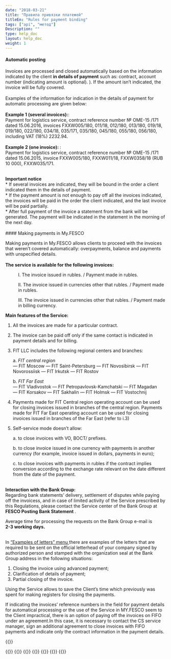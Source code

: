 ```yaml
---
date: "2018-03-21"
title: "Правила привязки платежей"
titleEn: "Rules for payment binding"
tags: ["api", "метод"]
Description: ""
type: help_doc
layout: help_doc
weight: 1
---
```


#### Automatic posting



Invoices are processed and closed automatically based on the information indicated by the client <b>in details of payment</b> such as: contract, account number (indicating amount is optional). </i>). 
If the amount isn’t indicated, the invoice will be fully covered. 
<br/>
<br/>
Examples of the information for indication in the details of payment for automatic processing are given below:  <br/>
<br/>
<b>Example 1 (several invoices):</b>: <br/>
Payment for logistics service, contract reference number № OME-15 /171 dated 15.06.2016, invoices FXXW005/180, 011/18, 012/180, 013/180, 019/18, 019/180, 022/180, 034/18, 035/171, 035/180, 045/180, 055/180, 056/180, including VAT (18%) 2232.94. <br/>
<br/>
<b>Example 2 (one invoice): </b>: <br/>
Payment for logistics service, contract reference number № OME-15 /171 dated 15.06.2015, invoice FXXW005/180, FXXW011/18, FXXW0358/18 (RUB 10 000), FXXW035/171. <br/>
<br/>

<div class="pixxett-alert pixxett-alert-icon alert11-light">
  <i class="fa fa-exclamation-circle"></i><b>Important notice</b> <br/> 
* If several invoices are indicated, they will be bound in the order a client indicated them in the details of payment. <br/>
* If the payment amount is not enough to pay off all the invoices indicated, the invoices will be paid in the order the client indicated, and the last invoice will be paid partially.
<br/>
* After full payment of the invoice a statement from the bank will be generated. The payment will be indicated in the statement in the morning of the next day. <br/>
</div>
<br/>
#### Making payments in My.FESCO 

Making payments in My.FESCO allows clients to proceed with the invoices that weren’t covered automatically: overpayments, balance and payments with unspecified details.
<br/>
<br/>
<b>The service is available for the following invoices:</b>

<p style="margin-left: 40px">I.	The invoice issued in rubles. / Payment made in rubles.</p>

<p style="margin-left: 40px">II.	The invoice issued in currencies other that rubles. / Payment made in rubles.</p>

<p style="margin-left: 40px">III.	The invoice issued in currencies other that rubles. / Payment made in billing currency.
<br/>


<b>Main features of the Service:</b>

1.	All the invoices are made for a particular contract.
2.	The invoice can be paid off only if the same contact is indicated in payment details and for billing.
3.	FIT LLC includes the following regional centers and branches:

    a.	<i>FIT central region</i> <br/>
            — FIT Moscow
            — FIT Saint-Petersburg
            — FIT Novosibirsk
            — FIT Novorossiisk
            — FIT Irkutsk
            — FIT Rostov
 
    b.	<i>FIT Far East</i> <br/>
            — FIT Vladivostok
            — FIT Petropavlovsk-Kamchatski
            — FIT Magadan
            — FIT Korsakov
            — FIT Sakhalin
            — FIT Holmsk
            — FIT Vostochnij

4.	Payments made for FIT Central region operating account can be used for closing invoices issued in branches of the central region. Payments made for FIT Far East operating account can be used for closing invoices issued in branches of the Far East (refer to i.3)

5.	Self-service mode doesn’t allow:

	a.	to close invoices with VO, ВОСТ/ prefixes.

	b.	to close invoice issued in one currency with payments in another currency (for example, invoice issued in dollars, payments in euro);

	c.	to close invoices with payments in rubles if the contract implies conversion according to the exchange rate relevant on the date different from the date of the payment.

<br/>
<b>Interaction with the Bank Group:</b>
<br/>

<div class="pixxett-alert pixxett-alert-icon alert11-light">
  <i class="fa fa-exclamation-circle"></i> 
Regarding bank statements’ delivery, settlement of disputes while paying off the invoicess, and in case of limited activity of the Service prescribed by this Regulations, please contact the Service center of the Bank Group at <b> FESCO Posting Bank Statement  <ercpostbank@fesco.com> </b> . 
<br/> 

Average time for processing the requests on the Bank Group e-mail is  <br/> <b>2-3 working days.</b> <br/>
</div>
<br/>
In <a href="/payments_and_invoices/instruction_of_binding/sample_letter" target="_blank">“Examples of letters” menu </a> there are examples of the letters that are required to be sent on the official letterhead of your company signed by authorized person and stamped with the organization seal at the Bank Group address in the following situations:

1.	Closing the invoice using advanced payment; <br/>
2.	Clarification of details of payment; <br/>
3.	Partial closing of the invoice. <br/>


Using the Service allows to save the Client’s time which previously was spent for making registers for closing the payments.
<br/>

 If indicating the invoices’ reference numbers in the field for payment details for automatical processing or the use of the Service in MY.FESCO seem to the Client impractical, there is an option of paying off the invoices on FIFO under an agreement.In this case, it is necessary to contact the CS service manager, sign an additional agreement to close invoices with FIFO payments and indicate only the contract information in the payment details. <br/>

{{<isHelpful>}}

{{<seeAlso>}}
    {{<seeAlsoItem link="/payments_and_invoices/instruction_of_binding/rouble-rouble/" text="Closing ruble invoices with ruble payments">}}
    {{<seeAlsoItem link="/payments_and_invoices/instruction_of_binding/usd-rouble/" text="Closing foreign currency invoices with ruble payments">}}
    {{<seeAlsoItem link="/payments_and_invoices/instruction_of_binding/usd-usd/" text="Closing foreign currency invoices with foreign currency payments">}}
    {{<seeAlsoItem link="/payments_and_invoices/instruction_of_binding/sample_letter/" text="Examples of letters">}}
    {{<seeAlsoItem link="/payments_and_invoices/closed_payment_orders/" text="Review information on paid invoices">}}
{{</seeAlso>}}


